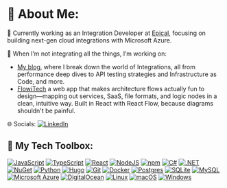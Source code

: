 # 💫 About Me:
📌 Currently working as an Integration Developer at [Epical](https://www.epicalgroup.com/), focusing on building next-gen cloud integrations with Microsoft Azure.

🤝 When I’m not integrating all the things, I’m working on:
- [My blog](https://www.antonbjorkman.com/), where I break down the world of Integrations, all from performance deep dives to API testing strategies and Infrastructure as Code, and more.
- [FlowiTech](https://antonidag.github.io/flowitec/) a web app that makes architecture flows actually fun to design—mapping out services, SaaS, file formats, and logic nodes in a clean, intuitive way. Built in React with React Flow, because diagrams shouldn't be painful.

🌐 Socials: [![LinkedIn](https://custom-icon-badges.demolab.com/badge/LinkedIn-0A66C2?logo=linkedin-white&logoColor=fff)](https://linkedin.com/in/anton-bj%C3%B6rkman-447a1a1b1)

## 🚀 My Tech Toolbox:
[![JavaScript](https://img.shields.io/badge/JavaScript-F7DF1E?logo=javascript&logoColor=000)](#)
[![TypeScript](https://img.shields.io/badge/TypeScript-3178C6?logo=typescript&logoColor=fff)](#)
[![React](https://img.shields.io/badge/React-%2320232a.svg?logo=react&logoColor=%2361DAFB)](#)
[![NodeJS](https://img.shields.io/badge/Node.js-6DA55F?logo=node.js&logoColor=white)](#)
[![npm](https://img.shields.io/badge/npm-CB3837?logo=npm&logoColor=fff)](#)
[![C#](https://custom-icon-badges.demolab.com/badge/C%23-%23239120.svg?logo=cshrp&logoColor=white)](#)
[![.NET](https://img.shields.io/badge/.NET-512BD4?logo=dotnet&logoColor=fff)](#)
[![NuGet](https://img.shields.io/badge/NuGet-004880?logo=nuget&logoColor=fff)](#)
[![Python](https://img.shields.io/badge/Python-3776AB?logo=python&logoColor=fff)](#)
[![Hugo](https://img.shields.io/badge/Hugo-FF4088?logo=hugo&logoColor=fff)](#)
[![Git](https://img.shields.io/badge/Git-F05032?logo=git&logoColor=fff)](#)
[![Docker](https://img.shields.io/badge/Docker-2496ED?logo=docker&logoColor=fff)](#)
[![Postgres](https://img.shields.io/badge/Postgres-%23316192.svg?logo=postgresql&logoColor=white)](#)
[![SQLite](https://img.shields.io/badge/SQLite-%2307405e.svg?logo=sqlite&logoColor=white)](#)
[![MySQL](https://img.shields.io/badge/MySQL-4479A1?logo=mysql&logoColor=fff)](#)
[![Microsoft Azure](https://custom-icon-badges.demolab.com/badge/Microsoft%20Azure-0089D6?logo=msazure&logoColor=white)](#)
[![DigitalOcean](https://img.shields.io/badge/DigitalOcean-%230167ff.svg?logo=digitalOcean&logoColor=white)](#)
[![Linux](https://img.shields.io/badge/Linux-FCC624?logo=linux&logoColor=black)](#)
[![macOS](https://img.shields.io/badge/macOS-000000?logo=apple&logoColor=F0F0F0)](#)
[![Windows](https://custom-icon-badges.demolab.com/badge/Windows-0078D6?logo=windows11&logoColor=white)](#)



